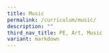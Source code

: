 ```yaml
---
title: Music
permalink: /curriculum/music/
description: ""
third_nav_title: PE, Art, Music
variant: markdown
---
```

